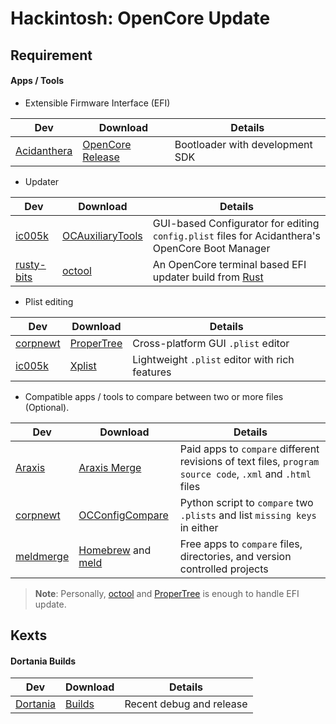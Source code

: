 # Hackintosh: OpenCore Update

## Requirement

#### Apps / Tools

* Extensible Firmware Interface (EFI)

| **Dev** | **Download** | **Details** |
|---|---|---|
| [Acidanthera](https://github.com/acidanthera) | [OpenCore Release](https://github.com/acidanthera/OpenCorePkg/releases) | Bootloader with development SDK |
  
* Updater

| **Dev** | **Download** | **Details** |
|---|---|---|
| [ic005k](https://github.com/ic005k) | [OCAuxiliaryTools](https://github.com/ic005k/OCAuxiliaryTools) | GUI-based Configurator for editing `config.plist` files for Acidanthera's OpenCore Boot Manager |
| [rusty-bits](https://github.com/rusty-bits) | [octool](https://github.com/rusty-bits/octool) | An OpenCore terminal based EFI updater build from [Rust](https://www.rust-lang.org/) |
  
* Plist editing
  
| **Dev** | **Download** | **Details** |
|---|---|---|
| [corpnewt](https://github.com/corpnewt) | [ProperTree](https://github.com/corpnewt/ProperTree) | Cross-platform GUI `.plist` editor |
| [ic005k](https://github.com/ic005k) | [Xplist](https://github.com/ic005k/Xplist) | Lightweight `.plist` editor with rich features |

* Compatible apps / tools to compare between two or more files (Optional).
  
| **Dev** | **Download** | **Details** |
|---|---|---|
| [Araxis](https://www.araxis.com/) | [Araxis Merge](https://www.araxis.com/download/Merge2022.5809-macOS.dmg) | Paid apps to `compare` different revisions of text files, `program source code`, `.xml` and `.html` files |
| [corpnewt](https://github.com/corpnewt) | [OCConfigCompare](https://github.com/corpnewt/OCConfigCompare)  | Python script to `compare` two `.plists` and list `missing keys` in either |
| [meldmerge](https://meldmerge.org/) | [Homebrew](https://brew.sh/) and [meld](https://formulae.brew.sh/cask/meld)  | Free apps to `compare` files, directories, and version controlled projects |

> **Note**: Personally, [octool](https://github.com/rusty-bits/octool) and [ProperTree](https://github.com/corpnewt/ProperTree) is enough to handle EFI update.


## Kexts

#### Dortania Builds

| **Dev** | **Download** | **Details** |
|---|---|---|
| [Dortania](https://dortania.github.io/) | [Builds](https://dortania.github.io/builds/) | Recent debug and release |

                                                  



